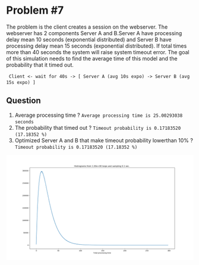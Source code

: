 # Problem #7

The problem is the client creates a session on the webserver. The webserver has 2 components Server A and B.Server A have processing delay mean 10 seconds (exponential distributed) and Server B have processing delay mean 15 seconds (exponential distributed). If total times more than 40 seconds the system will raise system timeout error. The goal of this simulation needs to find the average time of this model and the probability that it timed out.

```sequence
 Client <- wait for 40s -> [ Server A (avg 10s expo) -> Server B (avg 15s expo) ]
```

## Question

1. Average processing time ?
   `Average processing time is 25.00293038 seconds`
2. The probability that timed out ?
   `Timeout probability is 0.17183520 (17.18352 %)`
3. Optimized Server A and B that make timeout probability lowerthan 10% ?
   `Timeout probability is 0.17183520 (17.18352 %)`

![Simulation output](https://github.com/unixxcorn/NetworkPerformanceSimulationProblem7/blob/master/out/output.png?raw=true)

